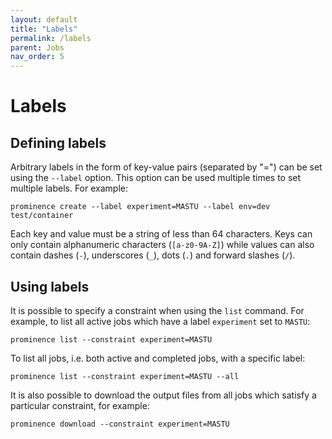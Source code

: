 ```yaml
---
layout: default
title: "Labels"
permalink: /labels
parent: Jobs
nav_order: 5
---
```

# Labels
## Defining labels 
Arbitrary labels in the form of key-value pairs (separated by "=") can be set using the `--label` option. This option can be used multiple times to set multiple labels. For example:
```
prominence create --label experiment=MASTU --label env=dev test/container
```
Each key and value must be a string of less than 64 characters. Keys can only contain alphanumeric characters (`[a-z0-9A-Z]`) while values can also contain dashes (`-`), underscores (`_`), dots (`.`) and forward slashes (`/`).

## Using labels
It is possible to specify a constraint when using the `list` command. For example, to list all active jobs which have a label `experiment` set to `MASTU`:
```
prominence list --constraint experiment=MASTU
```
To list all jobs, i.e. both active and completed jobs, with a specific label:
```
prominence list --constraint experiment=MASTU --all
```

It is also possible to download the output files from all jobs which satisfy a particular constraint, for example:
```
prominence download --constraint experiment=MASTU
```

